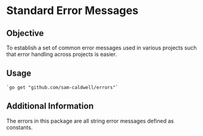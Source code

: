 Standard Error Messages
=======================

## Objective
To establish a set of common error messages used in various projects such that error handling across projects
is easier.

## Usage
    `go get "github.com/sam-caldwell/errors"`

## Additional Information
The errors in this package are all string error messages defined as constants.